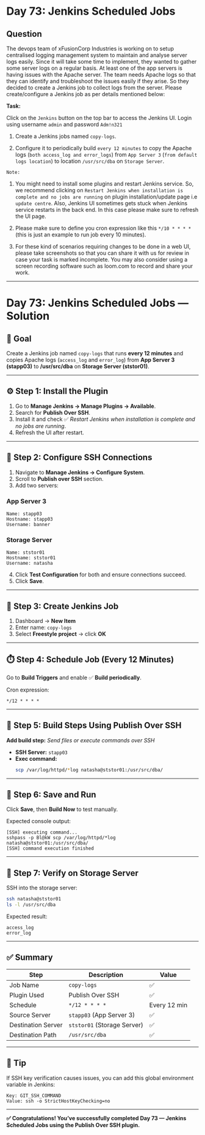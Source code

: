 # Day 73: Jenkins Scheduled Jobs

## Question

The devops team of xFusionCorp Industries is working on to setup centralised logging management system to maintain and analyse server logs easily. Since it will take some time to implement, they wanted to gather some server logs on a regular basis. At least one of the app servers is having issues with the Apache server. The team needs Apache logs so that they can identify and troubleshoot the issues easily if they arise. So they decided to create a Jenkins job to collect logs from the server. Please create/configure a Jenkins job as per details mentioned below:

**Task:**

Click on the `Jenkins` button on the top bar to access the Jenkins UI. Login using username `admin` and password `Adm!n321`

1. Create a Jenkins jobs named `copy-logs`.

2. Configure it to periodically build `every 12 minutes` to copy the Apache logs (`both access_log and error_logs`) from `App Server 3` (`from default logs location`) to location `/usr/src/dba` on `Storage Server`.

`Note:` 

1. You might need to install some plugins and restart Jenkins service. So, we recommend clicking on `Restart Jenkins when installation is complete and no jobs are running` on plugin installation/update page i.e `update centre`. Also, Jenkins UI sometimes gets stuck when Jenkins service restarts in the back end. In this case please make sure to refresh the UI page.

2. Please make sure to define you cron expression like this `*/10 * * * *` (this is just an example to run job every 10 minutes).

3. For these kind of scenarios requiring changes to be done in a web UI, please take screenshots so that you can share it with us for review in case your task is marked incomplete. You may also consider using a screen recording software such as loom.com to record and share your work.

---

# Day 73: Jenkins Scheduled Jobs — Solution

## 🎯 Goal
Create a Jenkins job named `copy-logs` that runs **every 12 minutes** and copies Apache logs (`access_log` and `error_log`) from **App Server 3 (stapp03)** to **/usr/src/dba** on **Storage Server (ststor01)**.

---

## ⚙️ Step 1: Install the Plugin
1. Go to **Manage Jenkins → Manage Plugins → Available**.
2. Search for **Publish Over SSH**.
3. Install it and check ✅ *Restart Jenkins when installation is complete and no jobs are running*.
4. Refresh the UI after restart.

---

## 🔐 Step 2: Configure SSH Connections
1. Navigate to **Manage Jenkins → Configure System**.
2. Scroll to **Publish over SSH** section.
3. Add two servers:

### App Server 3
```
Name: stapp03
Hostname: stapp03
Username: banner
```

### Storage Server
```
Name: ststor01
Hostname: ststor01
Username: natasha
```

4. Click **Test Configuration** for both and ensure connections succeed.
5. Click **Save**.

---

## 🧱 Step 3: Create Jenkins Job
1. Dashboard → **New Item**
2. Enter name: `copy-logs`
3. Select **Freestyle project** → click **OK**

---

## ⏱️ Step 4: Schedule Job (Every 12 Minutes)
Go to **Build Triggers** and enable ✅ **Build periodically**.

Cron expression:
```
*/12 * * * *
```

---

## 🧩 Step 5: Build Steps Using Publish Over SSH

**Add build step:** *Send files or execute commands over SSH*

- **SSH Server:** `stapp03`
- **Exec command:**
  ```bash
  scp /var/log/httpd/*log natasha@ststor01:/usr/src/dba/
  ```
---

## 💾 Step 6: Save and Run
Click **Save**, then **Build Now** to test manually.

Expected console output:
```
[SSH] executing command...
sshpass -p Bl@kW scp /var/log/httpd/*log natasha@ststor01:/usr/src/dba/
[SSH] command execution finished
```

---

## 🧾 Step 7: Verify on Storage Server
SSH into the storage server:
```bash
ssh natasha@ststor01
ls -l /usr/src/dba
```

Expected result:
```
access_log
error_log
```

---

## ✅ Summary

| Step | Description | Value |
|------|--------------|--------|
| Job Name | `copy-logs` | ✅ |
| Plugin Used | Publish Over SSH | ✅ |
| Schedule | `*/12 * * * *` | Every 12 min |
| Source Server | `stapp03` (App Server 3) | ✅ |
| Destination Server | `ststor01` (Storage Server) | ✅ |
| Destination Path | `/usr/src/dba` | ✅ |

---

## 🧠 Tip
If SSH key verification causes issues, you can add this global environment variable in Jenkins:

```
Key: GIT_SSH_COMMAND
Value: ssh -o StrictHostKeyChecking=no
```

---

**✅ Congratulations! You’ve successfully completed Day 73 — Jenkins Scheduled Jobs using the Publish Over SSH plugin.**